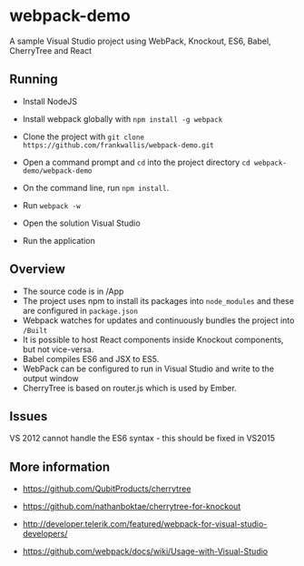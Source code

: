 # webpack-demo

A sample Visual Studio project using WebPack, Knockout, ES6, Babel, CherryTree and React

## Running

- Install NodeJS
- Install webpack globally with `npm install -g webpack`
- Clone the project with ```git clone https://github.com/frankwallis/webpack-demo.git```
- Open a command prompt and `cd` into the project directory ```cd webpack-demo/webpack-demo```
- On the command line, run `npm install`.
- Run `webpack -w`

- Open the solution Visual Studio
- Run the application

## Overview

- The source code is in /App
- The project uses npm to install its packages into ```node_modules``` and these are configured in ```package.json```
- Webpack watches for updates and continuously bundles the project into ```/Built```
- It is possible to host React components inside Knockout components, but not vice-versa.
- Babel compiles ES6 and JSX to ES5.
- WebPack can be configured to run in Visual Studio and write to the output window
- CherryTree is based on router.js which is used by Ember.

## Issues

VS 2012 cannot handle the ES6 syntax - this should be fixed in VS2015

## More information

- https://github.com/QubitProducts/cherrytree
- https://github.com/nathanboktae/cherrytree-for-knockout

- http://developer.telerik.com/featured/webpack-for-visual-studio-developers/
- https://github.com/webpack/docs/wiki/Usage-with-Visual-Studio
